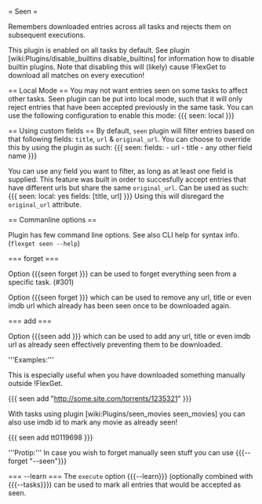 = Seen =

Remembers downloaded entries across all tasks and rejects them on subsequent executions.

This plugin is enabled on all tasks by default. See plugin [wiki:Plugins/disable_builtins disable_builtins] for information how to disable builtin plugins. Note that disabling this will (likely) cause !FlexGet to download all matches on every execution!

== Local Mode ==
You may not want entries seen on some tasks to affect other tasks. Seen plugin can be put into local mode, such that it will only reject entries that have been accepted previously in the same task. You can use the following configuration to enable this mode:
{{{
seen: local
}}}

== Using custom fields ==
By default, `seen` plugin will filter entries based on that following fields: `title`, `url` & `original_url`. You can choose to override this by using the plugin as such:
{{{
seen:
  fields:
    - url
    - title
    - any other field name
}}}

You can use any field you want to filter, as long as at least one field is supplied. This feature was built in order to succesfully accept entries that have different urls but share the same `original_url`. Can be used as such:
{{{
seen:
  local: yes
  fields: [title, url]
}}}
Using this will disregard the `original_url` attribute. 

== Commanline options ==

Plugin has few command line options. See also CLI help for syntax info. (`flexget seen --help`)

=== forget ===

Option {{{seen forget <task>}}} can be used to forget everything seen from a specific task. (#301)

Option {{{seen forget <value>}}} which can be used to remove any url, title or even imdb url which already has been seen once to be downloaded again.

=== add ===

Option {{{seen add <value>}}} which can be used to add any url, title or even imdb url as already seen effectively preventing them to be downloaded.

'''Examples:'''

This is especially useful when you have downloaded something manually outside !FlexGet.

{{{
seen add "http://some.site.com/torrents/1235321"
}}}


With tasks using plugin [wiki:Plugins/seen_movies seen_movies] you can also use imdb id to mark any movie as already seen!

{{{
seen add tt0119698
}}}

'''Protip:''' In case you wish to forget manually seen stuff you can use {{{--forget "--seen"}}}

=== --learn ===
The `execute` option {{{--learn}}} (optionally combined with {{{--tasks}}}) can be used to mark all entries that would be accepted as seen.